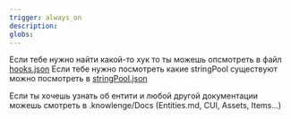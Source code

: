 ```yaml
---
trigger: always_on
description: 
globs: 
---
```

Если тебе нужно найти какой-то хук то ты можешь опсмотреть в файл [hooks.json](mdc:.rust-analyzer/hooks.json)
Если тебе нужно посмотреть какие stringPool существуют можно посмотреть в [stringPool.json](mdc:.rust-analyzer/stringPool.json)

Если ты хочешь узнать об ентити и любой другой документации можешь смотреть в .knowlenge/Docs (Entities.md, CUI, Assets, Items...)